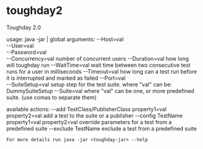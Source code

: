 # toughday2
Toughday 2.0

usage: java -jar <toughday-jar> <global arguments>|<actions>
global arguments:
	--Host=val				
	--User=val				
	--Password=val				
	--Concurrency=val				number of concurrent users
	--Duration=val				how long will toughday run
	--WaitTime=val				wait time between two consecutive test runs for a user in milliseconds
	--Timeout=val				how long can a test run before it is interrupted and marked as failed
	--Port=val				
	--SuiteSetup=val				setup step for the test suite. where "val" can be:  DummySuiteSetup
	--Suite=val				where "val" can be one, or more predefined suite. (use comas to separate them)

available actions:
	--add TestClass/PublisherClass property1=val property2=val				 add a test to the suite or a publisher
	--config TestName property1=val property2=val				 override parameters for a test from a predefined suite
	--exclude TestName				 exclude a test from a predefined suite
	
	For more details run java -jar <toughday-jar> --help
